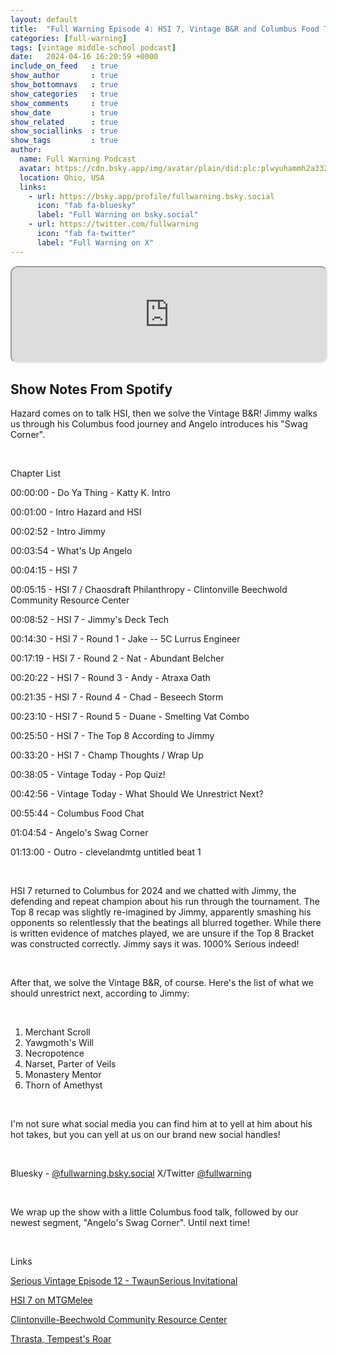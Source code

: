 ```yaml
---
layout: default
title:  "Full Warning Episode 4: HSI 7, Vintage B&R and Columbus Food Talk"
categories: [full-warning]
tags: [vintage middle-school podcast]
date:   2024-04-16 16:20:59 +0000
include_on_feed   : true
show_author       : true
show_bottomnavs   : true
show_categories   : true
show_comments     : true
show_date         : true
show_related      : true
show_sociallinks  : true
show_tags         : true
author:
  name: Full Warning Podcast
  avatar: https://cdn.bsky.app/img/avatar/plain/did:plc:plwyuhammh2a332etg6j36od/bafkreihptsqdakfhlhrtacbuninww7sehdzvc6pup5wodnyi4tktbv6w3u@jpeg
  location: Ohio, USA
  links:
    - url: https://bsky.app/profile/fullwarning.bsky.social
      icon: "fab fa-bluesky"
      label: "Full Warning on bsky.social"
    - url: https://twitter.com/fullwarning
      icon: "fab fa-twitter"
      label: "Full Warning on X"
---
```


<iframe style="border-radius:12px" src="https://podcasters.spotify.com/pod/show/full-warning/embed/episodes/Full-Warning-Episode-4-HSI-7--Vintage-BR-and-Columbus-Food-Talk-e2if4bg/a-ab62ms4" allow="autoplay; clipboard-write; encrypted-media; fullscreen; picture-in-picture" width="100%" height="152"  scrolling="no"></iframe>

## Show Notes From Spotify

<p>Hazard comes on to talk HSI, then we solve the Vintage B&amp;R! Jimmy walks us through his Columbus food journey and Angelo introduces his &quot;Swag Corner&quot;.</p>
<p><br></p>
<p>Chapter List</p>
<p>00:00:00 - Do Ya Thing - Katty K. Intro</p>
<p>00:01:00 - Intro Hazard and HSI</p>
<p>00:02:52 - Intro Jimmy</p>
<p>00:03:54 - What&#39;s Up Angelo</p>
<p>00:04:15 - HSI 7</p>
<p>00:05:15 - HSI 7 / Chaosdraft Philanthropy - Clintonville Beechwold Community Resource Center</p>
<p>00:08:52 - HSI 7 - Jimmy&#39;s Deck Tech</p>
<p>00:14:30 - HSI 7 - Round 1 - Jake -- 5C Lurrus Engineer</p>
<p>00:17:19 - HSI 7 - Round 2 - Nat - Abundant Belcher</p>
<p>00:20:22 - HSI 7 - Round 3 - Andy - Atraxa Oath</p>
<p>00:21:35 - HSI 7 - Round 4 - Chad - Beseech Storm</p>
<p>00:23:10 - HSI 7 - Round 5 - Duane - Smelting Vat Combo</p>
<p>00:25:50 - HSI 7 - The Top 8 According to Jimmy</p>
<p>00:33:20 - HSI 7 - Champ Thoughts / Wrap Up</p>
<p>00:38:05 - Vintage Today - Pop Quiz!</p>
<p>00:42:56 - Vintage Today - What Should We Unrestrict Next?</p>
<p>00:55:44 - Columbus Food Chat</p>
<p>01:04:54 - Angelo&#39;s Swag Corner</p>
<p>01:13:00 - Outro - clevelandmtg untitled beat 1</p>
<p><br></p>
<p>HSI 7 returned to Columbus for 2024 and we chatted with Jimmy, the defending and repeat champion about his run through the tournament. The Top 8 recap was slightly re-imagined by Jimmy, apparently smashing his opponents so relentlessly that the beatings all blurred together. While there is written evidence of matches played, we are unsure if the Top 8 Bracket was constructed correctly. Jimmy says it was. 1000% Serious indeed!</p>
<p><br></p>
<p>After that, we solve the Vintage B&amp;R, of course. Here&#39;s the list of what we should unrestrict next, according to Jimmy:</p>
<p><br></p>
<ol>
 <li>Merchant Scroll</li>
 <li>Yawgmoth&#39;s Will</li>
  <li>Necropotence</li>
  <li>Narset, Parter of Veils</li>
  <li>Monastery Mentor</li>
  <li>Thorn of Amethyst</li>
</ol>
<p><br></p>
<p>I&#39;m not sure what social media you can find him at to yell at him about his hot takes, but you can yell at us on our brand new social handles!</p>
<p><br></p>
<p>Bluesky - <a href="https://bsky.app/profile/fullwarning.bsky.social" target="_blank" rel="noopener noreferer">@fullwarning.bsky.social</a>
X/Twitter <a href="https://twitter.com/fullwarning" target="_blank" rel="noopener noreferer">@fullwarning</a></p>
<p><br></p>
<p>We wrap up the show with a little Columbus food talk, followed by our newest segment, &quot;Angelo&#39;s Swag Corner&quot;. Until next time!</p>
<p><br></p>
<p>Links</p>
<p><a href="https://www.eternalcentral.com/serious-vintage-podcast-episode-12-twaunserious-invitational/" target="_blank" rel="noopener noreferer">Serious Vintage Episode 12 - TwaunSerious Invitational</a></p>
<p><a href="https://melee.gg/Tournament/View/35554" target="_blank" rel="noopener noreferer">HSI 7 on MTGMelee</a></p>
<p><a href="https://www.clintonvillecrc.org/" target="_blank" rel="noopener noreferer">Clintonville-Beechwold Community Resource Center</a></p>
<p><a href="https://scryfall.com/card/mh2/178/thrasta-tempests-roar" target="_blank" rel="noopener noreferer">Thrasta, Tempest&#39;s Roar</a></p>
<p><br></p>
